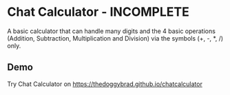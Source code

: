 # Chat Calculator - INCOMPLETE
A basic calculator that can handle many digits and the 4 basic operations (Addition, Subtraction, Multiplication and Division) via the symbols (+, -, *, /) only.

## Demo
Try Chat Calculator on https://thedoggybrad.github.io/chatcalculator
<br>

